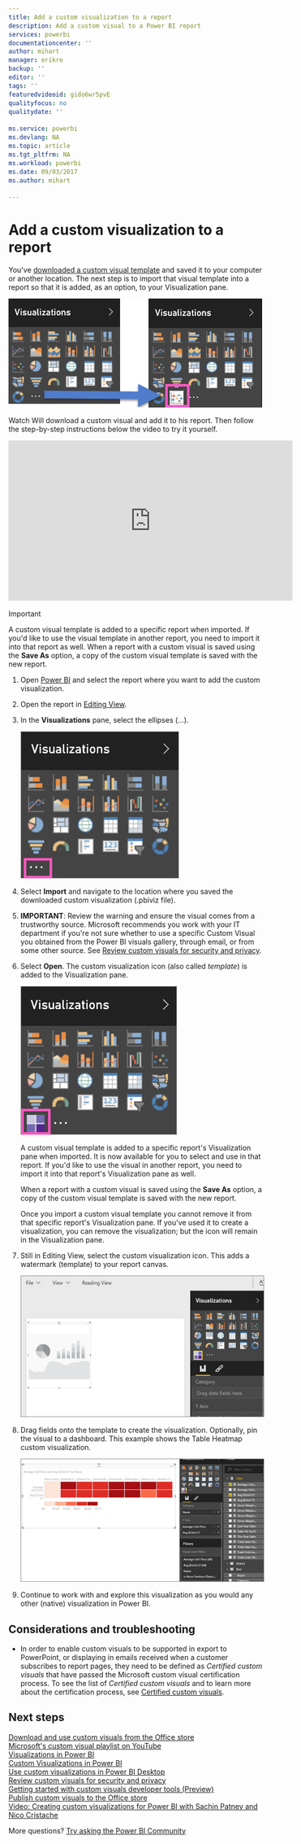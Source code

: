 ```yaml
---
title: Add a custom visualization to a report
description: Add a custom visual to a Power BI report
services: powerbi
documentationcenter: ''
author: mihart
manager: erikre
backup: ''
editor: ''
tags: ''
featuredvideoid: gido6wr5pvE
qualityfocus: no
qualitydate: ''

ms.service: powerbi
ms.devlang: NA
ms.topic: article
ms.tgt_pltfrm: NA
ms.workload: powerbi
ms.date: 09/03/2017
ms.author: mihart

---
```

# Add a custom visualization to a report
You've [downloaded a custom visual template](service-custom-visuals-office-store.md) and saved it to your computer or another location.  The next step is to
import that visual template into a report so that it is added, as an option, to your Visualization pane.

![](media/powerbi-custom-visuals-add-to-report/pbi-custom-viz-icon.png)

Watch Will download a custom visual and add it to his report. Then follow the step-by-step instructions below the video to try it yourself.

<iframe width="560" height="315" src="https://www.youtube.com/embed/gido6wr5pvE" frameborder="0" allowfullscreen></iframe>

> [!IMPORTANT]
> A custom visual template is added to a specific report when imported. If you'd like to use the visual template in another report, you need to import it into that report as well. When a report with a custom visual is saved using the **Save As** option, a copy of the custom visual template is saved with the new report.
> 
> 

1. Open [Power BI](http://app.powerbi.com) and select the report where you want to add the custom visualization.  
2. Open the report in [Editing View](powerbi-service-interact-with-a-report-in-editing-view.md).
3. In the **Visualizations** pane, select the ellipses (...).
   
    ![](media/powerbi-custom-visuals-add-to-report/PBI_customVizEllipses.jpg)
4. Select **Import** and navigate to the location where you saved the downloaded custom visualization (.pbiviz file).
5. **IMPORTANT**: Review the warning and ensure the visual comes from a trustworthy source. Microsoft recommends you work with your IT department if you're not sure whether to
   use a specific Custom Visual you obtained from the Power BI visuals gallery, through email, or from some other source.
   See [Review custom visuals for security and privacy](service-custom-visuals-review-for-security-and-privacy.md).
6. Select **Open**. The custom visualization icon (also called *template*) is added to the Visualization pane.
   
    ![](media/powerbi-custom-visuals-add-to-report/PBI_customVizAddedIcon.jpg)
   
    A custom visual template is added to a specific report's Visualization pane when imported. It is now available for you to select and use in that report.
    If you'd like to use the visual in another report, you need to import it into that report's Visualization pane as well.
   
    When a report with a custom visual is saved using the **Save As** option, a copy of the custom visual template is saved with the new report.
   
    Once you import a custom visual template you cannot remove it from that specific report's Visualization pane. If you've used it
    to create a visualization, you can remove the visualization; but the icon will remain in the Visualization pane.
7. Still in Editing View, select the custom visualization icon.  This adds a watermark (template) to your report canvas.
   
    ![](media/powerbi-custom-visuals-add-to-report/PBI_template.jpg)
8. Drag fields onto the template to create the visualization. Optionally, pin the visual to a dashboard. This example shows the Table Heatmap custom visualization.
   
    ![](media/powerbi-custom-visuals-add-to-report/PBI_customVizAdded.jpg)
9. Continue to work with and explore this visualization as you would any other (native) visualization in Power BI.

## Considerations and troubleshooting
* In order to enable custom visuals to be supported in export to PowerPoint, or displaying in emails received when a customer subscribes to report pages, they need to be defined as *Certified custom visuals* that have passed the Microsoft custom visual certification process.  To see the list of *Certified custom visuals* and to learn more about the certification process, see [Certified custom visuals](powerbi-custom-visuals-certified.md).

## Next steps
[Download and use custom visuals from the Office store](service-custom-visuals-office-store.md)  
[Microsoft's custom visual playlist on YouTube](https://www.youtube.com/playlist?list=PL1N57mwBHtN1vIjfvuBIzZllrmKo-Vz6x)  
[Visualizations in Power BI](powerbi-service-visualizations-for-reports.md)  
[Custom Visualizations in Power BI](power-bi-custom-visuals.md)  
[Use custom visualizations in Power BI Desktop](powerbi-custom-visuals-use.md)  
[Review custom visuals for security and privacy](service-custom-visuals-review-for-security-and-privacy.md)  
[Getting started with custom visuals developer tools (Preview)](service-custom-visuals-getting-started-with-developer-tools.md)  
[Publish custom visuals to the Office store](powerbi-developer-office-store.md)  
[Video: Creating custom visualizations for Power BI with Sachin Patney and Nico Cristache](https://www.youtube.com/watch?v=kULc2VbwjCc)  

More questions? [Try asking the Power BI Community](http://community.powerbi.com/)

